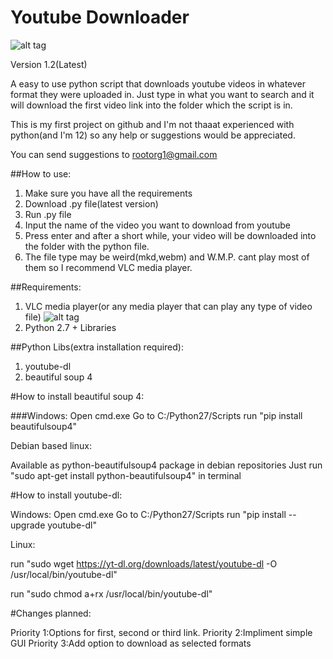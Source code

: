 # Youtube Downloader
![alt tag](http://root32.comlu.com/images/youdownload.jpg)

Version 1.2(Latest)

A easy to use python script that downloads youtube videos in whatever format they were uploaded in. Just type in what you want to search and it will download the first video link into the folder which the script is in.

This is my first project on github and I'm not thaaat experienced with python(and I'm 12) so any help or suggestions would be appreciated.

You can send suggestions to rootorg1@gmail.com

##How to use:

1. Make sure you have all the requirements
2. Download .py file(latest version)
3. Run .py file
4. Input the name of the video you want to download from youtube
5. Press enter and after a short while, your video will be downloaded into the folder with the python file.
6. The file type may be weird(mkd,webm) and W.M.P. cant play most of them so I recommend VLC media player.

##Requirements:
1. VLC media player(or any media player that can play any type of video file) ![alt tag](http://getpcsoft.wikisend.com/img_howto/0/309/vlc%20media%20player.jpg)
2. Python 2.7 + Libraries


##Python Libs(extra installation required):
1. youtube-dl
2. beautiful soup 4

#How to install beautiful soup 4:

###Windows:
Open cmd.exe
Go to C:/Python27/Scripts
run "pip install beautifulsoup4"

Debian based linux:

Available as python-beautifulsoup4 package in debian repositories
Just run "sudo apt-get install python-beautifulsoup4" in terminal

#How to install youtube-dl:

Windows:
Open cmd.exe
Go to C:/Python27/Scripts
run "pip install --upgrade youtube-dl"

Linux:

run "sudo wget https://yt-dl.org/downloads/latest/youtube-dl -O /usr/local/bin/youtube-dl"

run "sudo chmod a+rx /usr/local/bin/youtube-dl"

#Changes planned:

Priority 1:Options for first, second or third link.
Priority 2:Impliment simple GUI
Priority 3:Add option to download as selected formats
